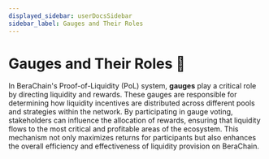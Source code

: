 ```yaml
---
displayed_sidebar: userDocsSidebar
sidebar_label: Gauges and Their Roles
---
```


# Gauges and Their Roles 🎯

In BeraChain's Proof-of-Liquidity (PoL) system, **gauges** play a critical role by directing liquidity and rewards. These gauges are responsible for determining how liquidity incentives are distributed across different pools and strategies within the network. By participating in gauge voting, stakeholders can influence the allocation of rewards, ensuring that liquidity flows to the most critical and profitable areas of the ecosystem. This mechanism not only maximizes returns for participants but also enhances the overall efficiency and effectiveness of liquidity provision on BeraChain.
